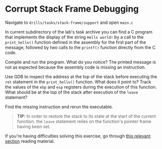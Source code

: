 # Corrupt Stack Frame Debugging

Navigate to `drills/tasks/stack-frame/support` and open `main.c`

In current subdirectory of the lab's task archive you can find a C program that implements the display of the string `Hello world!` by a call to the `print_hello()` function defined in the assembly for the first part of the message, followed by two calls to the `printf()` function directly from the C code.

Compile and run the program.
What do you notice?
The printed message is not as expected because the assembly code is missing an instruction.

Use GDB to inspect the address at the top of the stack before executing the `ret` statement in the `print_hello()` function.
What does it point to?
Track the values of the `ebp` and `esp` registers during the execution of this function.
What should be at the top of the stack after execution of the `leave` statement?

Find the missing instruction and rerun the executable.

> **TIP:**
> In order to restore the stack to its state at the start of the current function, the `leave` statement relies on the function's pointer frame having been set.

If you're having difficulties solving this exercise, go through [this relevant section](../../../reading/stack-c-asm.md) reading material.
